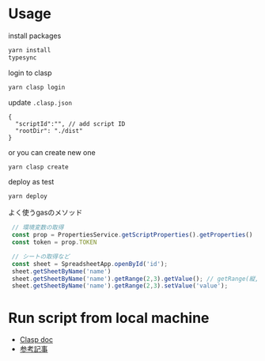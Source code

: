 # Usage

install packages
```bash
yarn install
typesync
```

login to clasp
```bash
yarn clasp login
```

update `.clasp.json`
```
{
  "scriptId":"", // add script ID
  "rootDir": "./dist"
}
```

or you can create new one
```bash
yarn clasp create
```

deploy as test
```bash
yarn deploy
```

よく使うgasのメソッド
```js
 // 環境変数の取得
 const prop = PropertiesService.getScriptProperties().getProperties()
 const token = prop.TOKEN

 // シートの取得など
 const sheet = SpreadsheetApp.openById('id');
 sheet.getSheetByName('name')
 sheet.getSheetByName('name').getRange(2,3).getValue(); // getRange(縦, 横)
 sheet.getSheetByName('name').getRange(2,3).setValue('value');
```

# Run script from local machine

- [Clasp doc](https://github.com/google/clasp/blob/master/docs/run.md)  
- [参考記事](https://qiita.com/jiroshin/items/dcc398285c652554e66a#%E3%83%AD%E3%83%BC%E3%82%AB%E3%83%AB%E3%81%8B%E3%82%89gas%E3%82%92%E5%8F%A9%E3%81%8F)
